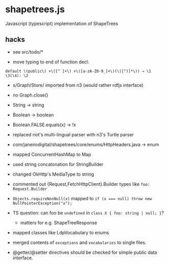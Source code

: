 # shapetrees.js
Javascript (typescript) implementation of ShapeTrees

## hacks

* see src/todo/*

* move typing to end of function decl:
```
default \(public\) +\([^ ]+\) +\([a-zA-Z0-9_]+\)(\([^)]*\)) → \1 \3(\4): \2
```
* s/Graph/Store/ imported from n3 (would rather rdfjs interface)

* no Graph.close()

* String -> string

* Boolean -> boolean

* Boolean.FALSE.equals(x) -> !x

* replaced riot's multi-lingual parser with n3's Turtle parser

* com/janeirodigital/shapetrees/core/enums/HttpHeaders.java -> enum

* mapped ConcurrentHashMap to Map

* used string concatonation for StringBuilder

* changed OkHttp's MediaType to string

* commented out {Request,FetchHttpClient}.Builder types like `foo: Request.Builder`

* `Objects.requireNonNull(x)` mapped to `if (x === null) throw new NullPointerException("x");`

* TS question: can foo be `undefined` in `class X { foo: string | null; }`?
  * matters for e.g. ShapeTreeResponse

* mapped classes like LdpVocabulary to enums

* merged contents of `exceptions` and `vocabularies` to single files.

* @getter/@setter directives should be checked for simple public data interface.

